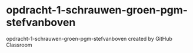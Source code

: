 # opdracht-1-schrauwen-groen-pgm-stefvanboven
opdracht-1-schrauwen-groen-pgm-stefvanboven created by GitHub Classroom